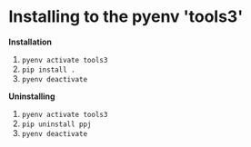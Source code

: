 # Installing to the pyenv 'tools3'

**Installation**

1. `pyenv activate tools3`
2. `pip install .`
3. `pyenv deactivate`


**Uninstalling**

1. `pyenv activate tools3`
2. `pip uninstall ppj`
3. `pyenv deactivate`

